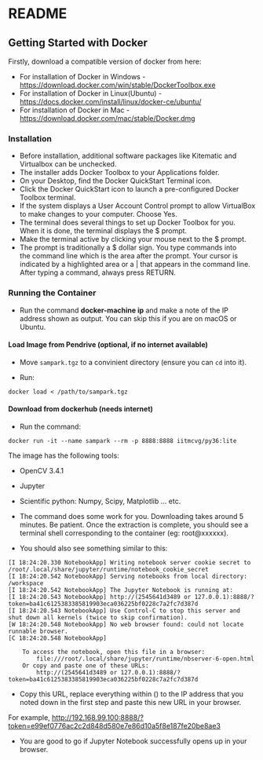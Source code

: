 # README

## Getting Started with Docker 

Firstly, download a compatible version of docker from here:

* For installation of Docker in Windows - https://download.docker.com/win/stable/DockerToolbox.exe 
* For installation of Docker in Linux(Ubuntu) - https://docs.docker.com/install/linux/docker-ce/ubuntu/   
* For installation of Docker in Mac -   
https://download.docker.com/mac/stable/Docker.dmg 


### Installation

* Before installation, additional software packages like Kitematic and Virtualbox can be unchecked. 
* The installer adds Docker Toolbox to your Applications folder.   
* On your Desktop, find the Docker QuickStart Terminal icon.  
* Click the Docker QuickStart icon to launch a pre-configured Docker Toolbox terminal.    
* If the system displays a User Account Control prompt to allow VirtualBox to make changes to your computer. Choose Yes.  
* The terminal does several things to set up Docker Toolbox for you. When it is done, the terminal displays the $ prompt.  
* Make the terminal active by clicking your mouse next to the $ prompt.
* The prompt is traditionally a $ dollar sign. You type commands into the command line which is the area after the prompt. Your cursor is indicated by a highlighted area or a | that appears in the command line. After typing a command, always press RETURN.

### Running the Container

* Run the command **docker-machine ip** and make a note of the IP address shown as output. You can skip this if you are on macOS or Ubuntu.

#### Load Image from Pendrive (optional, if no internet available)

* Move `sampark.tgz` to a convinient directory (ensure you can `cd` into it).

* Run:
```
docker load < /path/to/sampark.tgz
```

#### Download from dockerhub (needs internet)

* Run the command:
```
docker run -it --name sampark --rm -p 8888:8888 iitmcvg/py36:lite
```

The image has the following tools:

  * OpenCV 3.4.1
  * Jupyter
  * Scientific python: Numpy, Scipy, Matplotlib ... etc.

* The command does some work for you. Downloading takes around 5 minutes. Be patient. Once the extraction is complete, you should see a terminal shell corresponding to the container (eg: root@xxxxxx).

* You should also see something similar to this:

```
[I 18:24:20.330 NotebookApp] Writing notebook server cookie secret to /root/.local/share/jupyter/runtime/notebook_cookie_secret
[I 18:24:20.542 NotebookApp] Serving notebooks from local directory: /workspace
[I 18:24:20.542 NotebookApp] The Jupyter Notebook is running at:
[I 18:24:20.543 NotebookApp] http://(2545641d3489 or 127.0.0.1):8888/?token=ba41c6125383385819903eca036225bf0228c7a2fc7d387d
[I 18:24:20.543 NotebookApp] Use Control-C to stop this server and shut down all kernels (twice to skip confirmation).
[W 18:24:20.548 NotebookApp] No web browser found: could not locate runnable browser.
[C 18:24:20.548 NotebookApp]

    To access the notebook, open this file in a browser:
        file:///root/.local/share/jupyter/runtime/nbserver-6-open.html
    Or copy and paste one of these URLs:
        http://(2545641d3489 or 127.0.0.1):8888/?token=ba41c6125383385819903eca036225bf0228c7a2fc7d387d
```

* Copy this URL, replace everything within () to the IP address that you noted down in the first step and paste this new URL in your browser.

For example, http://192.168.99.100:8888/?token=e99ef0776ac2c2d848d580e7e86d10a5f8e187fe20be8ae3

* You are good to go if Jupyter Notebook successfully opens up in your browser.



